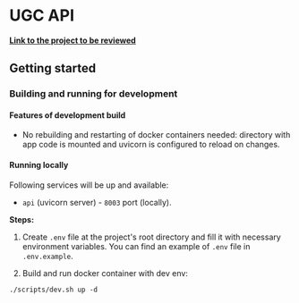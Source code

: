 # UGC API

**[Link to the project to be reviewed](https://github.com/alena-kono/Auth_sprint_1)**

## Getting started

### Building and running for development

#### Features of development build

- No rebuilding and restarting of docker containers needed: directory with app code is mounted and uvicorn is configured to reload on changes.

#### Running locally

Following services will be up and available:

- `api` (uvicorn server) - `8003` port (locally).


**Steps:**

1. Create `.env` file at the project's root directory and fill it with necessary environment variables. You can find an example of `.env` file in `.env.example`.

2. Build and run docker container with dev env:

 ```commandline
./scripts/dev.sh up -d
 ```
